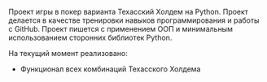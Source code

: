 Проект игры в покер варианта Техасский Холдем на Python. Проект делается в качестве тренировки навыков программирования и работы с GitHub.
Проект пишется с применением ООП и минимальным использованием сторонних библиотек Python.

На текущий момент реализовано:
- Функционал всех комбинаций Техасского Холдема
